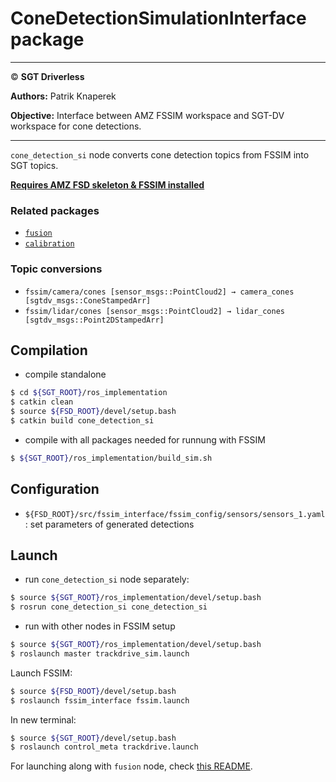 # **ConeDetectionSimulationInterface package**

___

© **SGT Driverless**

**Authors:** Patrik Knaperek

**Objective:** Interface between AMZ FSSIM workspace and SGT-DV workspace for cone detections.

___

`cone_detection_si` node converts cone detection topics from FSSIM into SGT topics.

**[Requires AMZ FSD skeleton & FSSIM installed](https://gitlab.com/sgt-driverless/simulation/fsd_skeleton/-/blob/master/README.md)**

### Related packages
* [`fusion`](../../fusion/README.md)
* [`calibration`](../../calibration/README.md)

### Topic conversions
* `fssim/camera/cones [sensor_msgs::PointCloud2] → camera_cones [sgtdv_msgs::ConeStampedArr]`
* `fssim/lidar/cones [sensor_msgs::PointCloud2] → lidar_cones [sgtdv_msgs::Point2DStampedArr]` 

## Compilation
* compile standalone
```sh
$ cd ${SGT_ROOT}/ros_implementation
$ catkin clean
$ source ${FSD_ROOT}/devel/setup.bash
$ catkin build cone_detection_si
```
* compile with all packages needed for runnung with FSSIM
```sh
$ ${SGT_ROOT}/ros_implementation/build_sim.sh
```
## Configuration
* `${FSD_ROOT}/src/fssim_interface/fssim_config/sensors/sensors_1.yaml` : set parameters of generated detections

## Launch
* run `cone_detection_si` node separately:
```sh
$ source ${SGT_ROOT}/ros_implementation/devel/setup.bash
$ rosrun cone_detection_si cone_detection_si
```
* run with other nodes in FSSIM setup
```sh
$ source ${SGT_ROOT}/ros_implementation/devel/setup.bash
$ roslaunch master trackdrive_sim.launch
```

Launch FSSIM:

```sh
$ source ${FSD_ROOT}/devel/setup.bash
$ roslaunch fssim_interface fssim.launch
```
In new terminal:
```sh
$ source ${SGT_ROOT}/devel/setup.bash
$ roslaunch control_meta trackdrive.launch
```

For launching along with `fusion` node, check [this README](../../fusion/README.md).